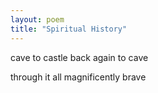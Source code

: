 ```yaml
---
layout: poem
title: "Spiritual History"
---
```


cave to castle
back again to cave

through it all
magnificently brave
